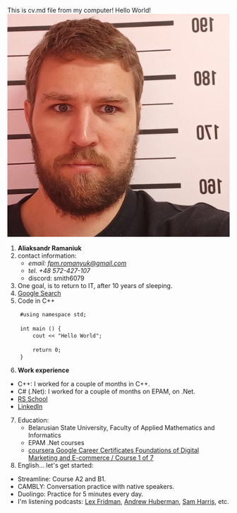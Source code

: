 [def1]: https://www.coursera.org/account/accomplishments/verify/TYAQ83BBQAWT
[def2]: https://www.linkedin.com/in/alexander-romanyuk-71663b84/

This is cv.md file from my computer!
Hello World!
![TEXT HERE](photo_Aliaksandr_Ramaniuk_in_prison.png)
1. **Aliaksandr Ramaniuk**
2. contact information:
    * *email: fpm.romanyuk@gmail.com*
    * *tel. +48 572-427-107*
    * discord: smith6079
3. One goal, is to return to IT, after 10 years of sleeping.
4. [Google Search](https://www.google.com/)
5. Code in C++
```
    #using namespace std;

    int main () {
        cout << "Hello World";

        return 0;
    }
```
6. **Work experience**
- С++: I worked for a couple of months in C++.
- C# (.Net): I worked for a couple of months on EPAM, on .Net.
- [RS School](https://github.com/Smith6079/rsschool-cv)
- [LinkedIn][def2]
7. Education:
    - Belarusian State University, Faculty of Applied Mathematics and Informatics
    - EPAM .Net courses
    - [coursera Google Career Certificates Foundations of Digital Marketing and E-commerce / Course 1 of 7][def1]
8. English... let's get started:
- Streamline: Course A2 and B1.
- CAMBLY: Conversation practice with native speakers.
- Duolingo: Practice for 5 minutes every day.
- I'm listening podcasts: [Lex Fridman](https://www.youtube.com/@lexfridman), [Andrew Huberman](https://www.youtube.com/@hubermanlab), [Sam Harris](https://www.youtube.com/@samharrisorg), etc.